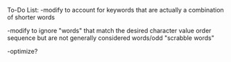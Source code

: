 To-Do List:
-modify to account for keywords that are actually a combination of shorter words

-modify to ignore "words" that match the desired character value order sequence but are not generally considered words/odd "scrabble words"

-optimize?
